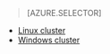
> [AZURE.SELECTOR]
- [Linux cluster](/documentation/articles/hdinsight-hbase-tutorial-get-started-v1/)
- [Windows cluster](/documentation/articles/hdinsight-hbase-tutorial-get-started-v1/)

